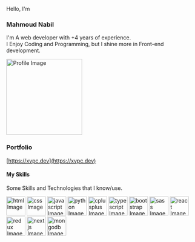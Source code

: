 Hello, I'm

### Mahmoud Nabil 

I'm A web developer with +4 years of experience.     
I Enjoy Coding and Programming, but I shine more in Front-end development.


<img src="https://i.ibb.co/tYvXZg4/41c35b17df37ba1dc889afa17fa08ddf.png"  width="200" height="200" alt='Profile Image'>

### Portfolio
[https://xvpc.dev](https://xvpc.dev)


#### My Skills
Some Skills and Technologies that I know/use.

<div>
  <img src="https://cdn.jsdelivr.net/gh/devicons/devicon/icons/html5/html5-original.svg" width="50" height="50" alt='html Image'>
  <img src="https://cdn.jsdelivr.net/gh/devicons/devicon/icons/css3/css3-original.svg" width="50" height="50" alt='css Image'>
  <img src="https://cdn.jsdelivr.net/gh/devicons/devicon/icons/javascript/javascript-original.svg" width="50" height="50" alt='javascript Image'>
  <img src="https://cdn.jsdelivr.net/gh/devicons/devicon/icons/python/python-original.svg" width="50" height="50" alt='python Image'>
  <img src="https://cdn.jsdelivr.net/gh/devicons/devicon/icons/cplusplus/cplusplus-original.svg" width="50" height="50" alt='cplusplus Image'>
  <img src="https://cdn.jsdelivr.net/gh/devicons/devicon/icons/typescript/typescript-original.svg" width="50" height="50" alt='typescript Image'>
  <img src="https://cdn.jsdelivr.net/gh/devicons/devicon/icons/bootstrap/bootstrap-original.svg" width="50" height="50" alt='bootstrap Image'>
  <img src="https://cdn.jsdelivr.net/gh/devicons/devicon/icons/sass/sass-original.svg" width="50" height="50" alt='sass Image'>
  <img src="https://cdn.jsdelivr.net/gh/devicons/devicon/icons/react/react-original.svg" width="50" height="50" alt='react Image'>
  <img src="https://cdn.jsdelivr.net/gh/devicons/devicon/icons/redux/redux-original.svg" width="50" height="50" alt='redux Image'>
  <img src="https://cdn.jsdelivr.net/gh/devicons/devicon/icons/nextjs/nextjs-original-wordmark.svg" width="50" height="50" alt='nextjs Image'>
  <img src="https://cdn.jsdelivr.net/gh/devicons/devicon/icons/mongodb/mongodb-original-wordmark.svg" width="50" height="50" alt='mongodb Image'>
</div>


